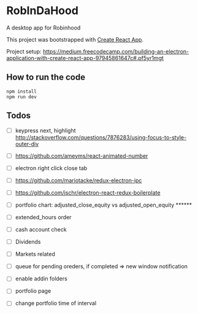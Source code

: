# RobInDaHood
A desktop app for Robinhood

This project was bootstrapped with [Create React App](https://github.com/facebookincubator/create-react-app).

Project setup: https://medium.freecodecamp.com/building-an-electron-application-with-create-react-app-97945861647c#.pf5yr1mgt

## How to run the code
```shell
npm install
npm run dev
```

## Todos
- [ ] keypress next, highlight http://stackoverflow.com/questions/7876283/using-focus-to-style-outer-div
- [ ] https://github.com/ameyms/react-animated-number
- [ ] electron right click close tab
- [ ] https://github.com/mariotacke/redux-electron-ipc
- [ ] https://github.com/jschr/electron-react-redux-boilerplate

- [ ] portfolio chart: adjusted_close_equity vs adjusted_open_equity ******
- [ ] extended_hours order
- [ ] cash account check
- [ ] Dividends
- [ ] Markets related
- [ ] queue for pending oreders, if completed => new window notification
- [ ] enable addin folders
- [ ] portfolio page
- [ ] change portfolio time of interval
